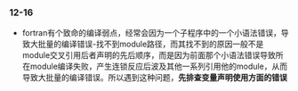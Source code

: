 ### 12-16

* fortran有个致命的编译弱点，经常会因为一个子程序中的一个小语法错误，导致大批量的编译错误-找不到module路径，而其找不到的原因一般不是module交叉引用后者声明的先后顺序，而是因为前面那个小语法错误导致所在module编译失败，产生连锁反应后波及其他一系列引用他的module，从而导致大批量的编译错误。所以遇到这种问题，**先排查变量声明使用方面的错误**
